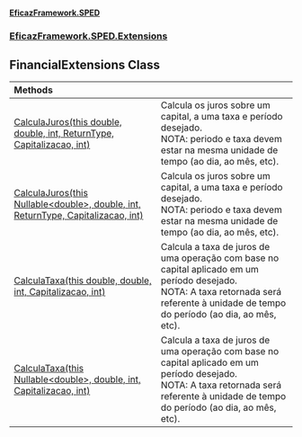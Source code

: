 #### [EficazFramework.SPED](EficazFrameworkSPED.md 'EficazFramework SPED')
### [EficazFramework.SPED.Extensions](EficazFramework.SPED.Extensions.md 'EficazFramework.SPED.Extensions')

## FinancialExtensions Class

| Methods | |
| :--- | :--- |
| [CalculaJuros(this double, double, int, ReturnType, Capitalizacao, int)](EficazFramework.SPED.Extensions/FinancialExtensions/CalculaJuros(thisdouble,double,int,ReturnType,Capitalizacao,int).md 'EficazFramework.SPED.Extensions.FinancialExtensions.CalculaJuros(this double, double, int, EficazFramework.SPED.Extensions.FinancialExtensions.ReturnType, EficazFramework.SPED.Extensions.FinancialExtensions.Capitalizacao, int)') | Calcula os juros sobre um capital, a uma taxa e período desejado.<br/>NOTA: periodo e taxa devem estar na mesma unidade de tempo (ao dia, ao mês, etc). |
| [CalculaJuros(this Nullable&lt;double&gt;, double, int, ReturnType, Capitalizacao, int)](EficazFramework.SPED.Extensions/FinancialExtensions/CalculaJuros(thisNullable_double_,double,int,ReturnType,Capitalizacao,int).md 'EficazFramework.SPED.Extensions.FinancialExtensions.CalculaJuros(this System.Nullable<double>, double, int, EficazFramework.SPED.Extensions.FinancialExtensions.ReturnType, EficazFramework.SPED.Extensions.FinancialExtensions.Capitalizacao, int)') | Calcula os juros sobre um capital, a uma taxa e período desejado.<br/>NOTA: periodo e taxa devem estar na mesma unidade de tempo (ao dia, ao mês, etc). |
| [CalculaTaxa(this double, double, int, Capitalizacao, int)](EficazFramework.SPED.Extensions/FinancialExtensions/CalculaTaxa(thisdouble,double,int,Capitalizacao,int).md 'EficazFramework.SPED.Extensions.FinancialExtensions.CalculaTaxa(this double, double, int, EficazFramework.SPED.Extensions.FinancialExtensions.Capitalizacao, int)') | Calcula a taxa de juros de uma operação com base no capital aplicado em um período desejado.<br/>NOTA: A taxa retornada será referente à unidade de tempo do período (ao dia, ao mês, etc). |
| [CalculaTaxa(this Nullable&lt;double&gt;, double, int, Capitalizacao, int)](EficazFramework.SPED.Extensions/FinancialExtensions/CalculaTaxa(thisNullable_double_,double,int,Capitalizacao,int).md 'EficazFramework.SPED.Extensions.FinancialExtensions.CalculaTaxa(this System.Nullable<double>, double, int, EficazFramework.SPED.Extensions.FinancialExtensions.Capitalizacao, int)') | Calcula a taxa de juros de uma operação com base no capital aplicado em um período desejado.<br/>NOTA: A taxa retornada será referente à unidade de tempo do período (ao dia, ao mês, etc). |
